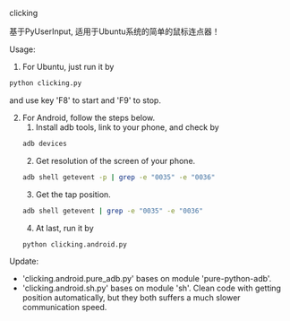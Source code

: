 clicking

基于PyUserInput, 适用于Ubuntu系统的简单的鼠标连点器！

Usage:
1. For Ubuntu, just run it by
```bash
python clicking.py
```
and use key 'F8' to start and 'F9' to stop.

2. For Android, follow the steps below.
    1. Install adb tools, link to your phone, and check by
    ```bash
    adb devices
    ```
    2. Get resolution of the screen of your phone.
    ```bash
    adb shell getevent -p | grep -e "0035" -e "0036"
    ```
    3. Get the tap position.
    ```bash
    adb shell getevent | grep -e "0035" -e "0036"
    ```
    4. At last, run it by
    ```bash
    python clicking.android.py
    ```

Update:
- 'clicking.android.pure_adb.py' bases on module 'pure-python-adb'.  
- 'clicking.android.sh.py' bases on module 'sh'.
Clean code with getting position automatically, but they both suffers a much slower communication speed.
